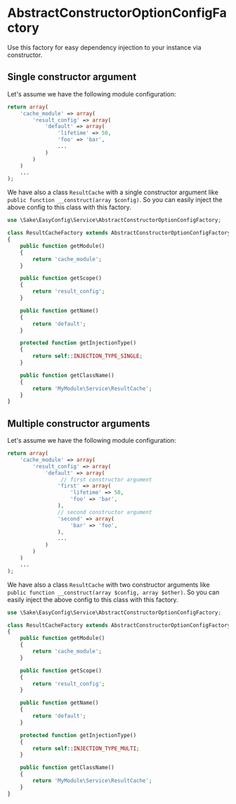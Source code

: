 # AbstractConstructorOptionConfigFactory
Use this factory for easy dependency injection to your instance via constructor.

## Single constructor argument
Let's assume we have the following module configuration:

```php
return array(
    'cache_module' => array(
        'result_config' => array(
            'default' => array(
                'lifetime' => 50,
                'foo' => 'bar',
                ...
            )
        )
    )
    ...
);
```

We have also a class `ResultCache` with a single constructor argument like `public function __construct(array $config)`. So you can easily inject the above config to this class with this factory.


```php
use \Sake\EasyConfig\Service\AbstractConstructorOptionConfigFactory;

class ResultCacheFactory extends AbstractConstructorOptionConfigFactory
{
    public function getModule()
    {
        return 'cache_module';
    }

    public function getScope()
    {
        return 'result_config';
    }

    public function getName()
    {
        return 'default';
    }

    protected function getInjectionType()
    {
        return self::INJECTION_TYPE_SINGLE;
    }

    public function getClassName()
    {
        return 'MyModule\Service\ResultCache';
    }
}
```

## Multiple constructor arguments
Let's assume we have the following module configuration:

```php
return array(
    'cache_module' => array(
        'result_config' => array(
            'default' => array(
                 // first constructor argument
                'first' => array(
                    'lifetime' => 50,
                    'foo' => 'bar',
                ),
                // second constructor argument
                'second' => array(
                    'bar' => 'foo',
                ),
                ...
            )
        )
    )
    ...
);
```

We have also a class `ResultCache` with two constructor arguments like `public function __construct(array $config, array $other)`. So you can easily inject the above config to this class with this factory.

```php
use \Sake\EasyConfig\Service\AbstractConstructorOptionConfigFactory;

class ResultCacheFactory extends AbstractConstructorOptionConfigFactory
{
    public function getModule()
    {
        return 'cache_module';
    }

    public function getScope()
    {
        return 'result_config';
    }

    public function getName()
    {
        return 'default';
    }

    protected function getInjectionType()
    {
        return self::INJECTION_TYPE_MULTI;
    }

    public function getClassName()
    {
        return 'MyModule\Service\ResultCache';
    }
}
```
